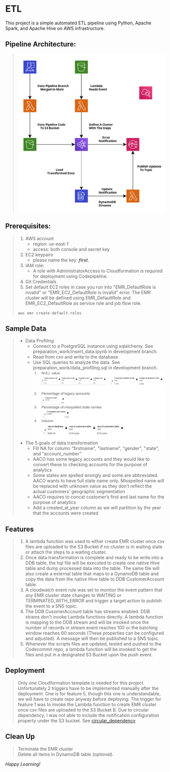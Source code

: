 # ETL
This project is a simple automated ETL pipeline using Python, Apache Spark, and Apache Hive on AWS infrastructure. 

## Pipeline Architecture:
> ![pipeline_architecture](./images/pipeline_architecture.png)

## Prerequisites:
> 1. AWS account
>    - region: us-east-1
>    - access: both console and secret key 
> 2. EC2 keypairs
>    - please name the key: ***first***.
> 3. IAM role:
>    - A role with AdministratorAccess to Cloudformation is required for deployment using Codepipeline.    
> 4. Git Credentials
> 5. Set default EC2 roles in case you run into "EMR_DefaultRole is invalid" or "EMR_EC2_DefaultRole is invalid" error. The EMR cluster will be defined using EMR_DefaultRole and EMR_EC2_DefaultRole as service role and job flow role.
> ```
> aws emr create-default-roles
> ```

## Sample Data
> - Data Profiling 
>   - Connect to a PostgreSQL instance using sqlalchemy. See preparation_work/insert_data.ipynb in development branch. 
>   - Read from csv and write to the database 
>   - Use SQL queries to analyze the data. See preparation_work/data_profiling.sql in development branch.   
>    ![data_profiling](./images/data_profiling.png)
> - The 5 goals of data transformation
>   - Fill NA for column “firstname", "lastname", "gender", "state", and “account_number”
>   - AACO has some legacy accounts and they would like to convert these to checking accounts for the purpose of analytics 
>   - Some states are spelled wrongly and some are abbreviated. AACO wants to have full state name only. Misspelled name will be replaced with unknown value as they 
>     don’t reflect the actual customers’ geographic segmentation
>   - AACO requires to concat customer’s first and last name for the purpose of analytics 
>   - Add a created_at_year column as we will partition by the year that the accounts were created

## Features
> 1. A lambda function was used to either create EMR cluster once csv files are uploaded to the S3 Bucket if no cluster is in waiting state or attach the steps to a waiting cluster.
> 2. Once data transformation is complete and ready to be write into a DDB table, the hql file will be executed to create one native Hive table and dump processed data into the table. The same file will also create a external table that maps to a DynamoDB table and copy the data from the native Hive table to DDB CustomerAccount table.
> 3. A cloudwatch event rule was set to monitor the event pattern that any EMR cluster state changes to WAITING or TERMINATED_WITH_ERROR and trigger a target action to publish the event to a SNS topic.
> 4. The DDB CusomerAccount table has streams enabled. DDB strams don't invoke Lambda functions directly. A lambda function is mapping to the DDB stream and will be invoked once the number of records in stream event reaches 100 or the batching window reaches 60 seconds (These properties can be configured and adjusted). A message will then be published to a SNS topic. 
> 5. Whenever the scripts files are updated, tested and pushed to the Codecommit repo, a lambda function will be invoked to get the files and put in a designated S3 Bucket upon the push event.

## Deployment
> Only one Cloudformation template is needed for this project. Unfortunately 2 triggers have to be implemented manually after the deployment. One is for feature 5, though this one is understandable, we will have to create repo anyway before deploying. The trigger for feature 1 was to invoke the Lambda function to create EMR cluster once csv files are uploaded to the S3 Bucket B. Due to circular dependency, I was not able to include the notification configuration property under the S3 bucket. See [circular_dependency](https://docs.aws.amazon.com/AWSCloudFormation/latest/UserGuide/aws-properties-s3-bucket-notificationconfig.html).

## Clean Up
> Terminate the EMR cluster   
> Delete all items in DynamoDB table (optional).

*Happy Learning!*
